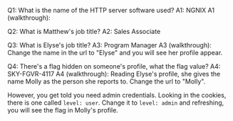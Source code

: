 Q1: What is the name of the HTTP server software used?
A1: NGNIX
A1 (walkthrough):

Q2: What is Matthew's job title?
A2: Sales Associate

Q3: What is Elyse's job title?
A3: Program Manager
A3 (walkthrough):
Change the name in the url to "Elyse" and you will see her profile appear.

Q4: There's a flag hidden on someone's profile, what the flag value?
A4: SKY-FGVR-4117
A4 (walkthrough):
Reading Elyse's profile, she gives the name Molly as the person she reports to. Change the url to "Molly".

However, you get told you need admin credentials. Looking in the cookies, there is one called `level: user`. Change it to `level: admin` and refreshing, you will see the flag in Molly's profile.